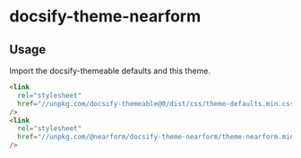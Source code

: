# docsify-theme-nearform

## Usage

Import the docsify-themeable defaults and this theme.

```html
<link
  rel="stylesheet"
  href="//unpkg.com/docsify-themeable@0/dist/css/theme-defaults.min.css"
/>
<link
  rel="stylesheet"
  href="//unpkg.com/@nearform/docsify-theme-nearform/theme-nearform.min.css"
/>
```
